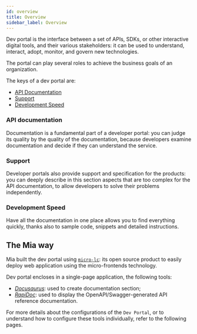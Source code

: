```yaml
---
id: overview
title: Overview
sidebar_label: Overview
---
```


Dev portal is the interface between a set of APIs, SDKs, or other interactive digital tools, and their various stakeholders: it can be used to understand, interact, adopt, monitor, and govern new technologies.  

The portal can play several roles to achieve the business goals of an organization.

The keys of a dev portal are:
- [API Documentation](#api-documentation)
- [Support](#support)
- [Development Speed](#development-speed)

### API documentation

Documentation is a fundamental part of a developer portal: you can judge its quality by the quality of the documentation,
because developers examine documentation and decide if they can understand the service.

### Support

Developer portals also provide support and specification for the products:
you can deeply describe in this section aspects that are too complex for the API documentation, 
to allow developers to solve their problems independently. 

### Development Speed

Have all the documentation in one place allows you to find everything quickly, thanks also to sample code, snippets and detailed instructions.

## The Mia way

Mia built the dev portal using [`micro-lc`](https://github.com/mia-platform/micro-lc): its open source product to easily deploy web application using the micro-frontends technology.

Dev portal encloses in a single-page application, the following tools:

- _[Docusaurus](https://docusaurus.io/)_: used to create documentation section;
- _[RapiDoc](https://mrin9.github.io/RapiDoc/)_: used to display the OpenAPI/Swagger-generated API reference documentation.

For more details about the configurations of the `Dev Portal`, or to understand how to configure these tools individually, refer to the following pages.
